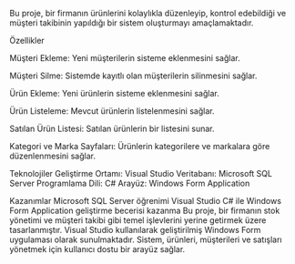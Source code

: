 
Bu proje, bir firmanın ürünlerini kolaylıkla düzenleyip, kontrol edebildiği ve müşteri takibinin yapıldığı bir sistem oluşturmayı amaçlamaktadır.

Özellikler

Müşteri Ekleme: Yeni müşterilerin sisteme eklenmesini sağlar.

Müşteri Silme: Sistemde kayıtlı olan müşterilerin silinmesini sağlar.

Ürün Ekleme: Yeni ürünlerin sisteme eklenmesini sağlar.

Ürün Listeleme: Mevcut ürünlerin listelenmesini sağlar.

Satılan Ürün Listesi: Satılan ürünlerin bir listesini sunar.

Kategori ve Marka Sayfaları: Ürünlerin kategorilere ve markalara göre düzenlenmesini sağlar.

Teknolojiler
Geliştirme Ortamı: Visual Studio
Veritabanı: Microsoft SQL Server
Programlama Dili: C#
Arayüz: Windows Form Application

Kazanımlar
Microsoft SQL Server öğrenimi
Visual Studio C# ile Windows Form Application geliştirme becerisi kazanma
Bu proje, bir firmanın stok yönetimi ve müşteri takibi gibi temel işlevlerini yerine getirmek üzere tasarlanmıştır. Visual Studio kullanılarak geliştirilmiş Windows Form uygulaması olarak sunulmaktadır. Sistem, ürünleri, müşterileri ve satışları yönetmek için kullanıcı dostu bir arayüz sağlar.
